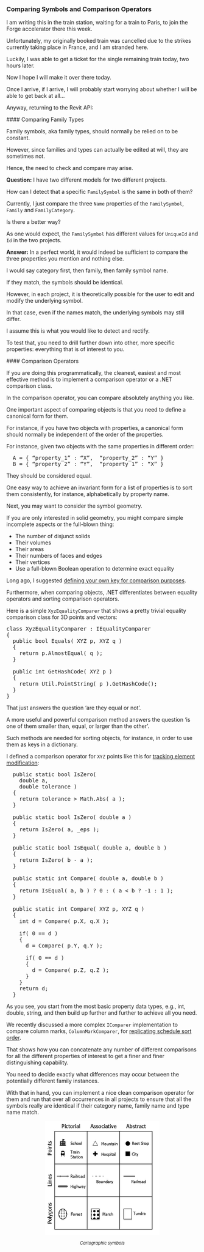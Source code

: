 <head>
<meta http-equiv="Content-Type" content="text/html; charset=utf-8">
<link rel="stylesheet" type="text/css" href="bc.css">
<script src="https://cdn.rawgit.com/google/code-prettify/master/loader/run_prettify.js" type="text/javascript"></script>
<script async src="https://platform.twitter.com/widgets.js" charset="utf-8"></script>
</head>

<!---

twitter:

Comparing Symbols and Comparison Operators in the #RevitAPI #DynamoBim @AutodeskForge @AutodeskRevit #bim #ForgeDevCon http://bit.ly/comparesymbol

Family symbols, aka family types, should normally be relied on to be constant.
However, since families and types can actually be edited at will, they are sometimes not.
Hence, the need to check and compare may arise...

&ndash; 
...

linkedin:


#bim #DynamoBim #ForgeDevCon #Revit #API #IFC #SDK #AI #VisualStudio #Autodesk #AEC #adsk

the [Revit API discussion forum](http://forums.autodesk.com/t5/revit-api-forum/bd-p/160) thread

<p style="font-size: 80%; font-style:italic"></p>

-->

### Comparing Symbols and Comparison Operators

I am writing this in the train station, waiting for a train to Paris, to join the Forge accelerator there this week.

Unfortunately, my originally booked train was cancelled due to the strikes currently taking place in France, and I am stranded here.

Luckily, I was able to get a ticket for the single remaining train today, two hours later.

Now I hope I will make it over there today.

Once I arrive, if I arrive, I will probably start worrying about whether I will be able to get back at all...

Anyway, returning to the Revit API:

####<a name="2"></a> Comparing Family Types

Family symbols, aka family types, should normally be relied on to be constant.

However, since families and types can actually be edited at will, they are sometimes not.

Hence, the need to check and compare may arise.

**Question:** I have two different models for two different projects.

How can I detect that a specific `FamilySymbol` is the same in both of them?

Currently, I just compare the three `Name` properties of the `FamilySymbol`, `Family` and `FamilyCategory`.

Is there a better way?

As one would expect, the `FamilySymbol` has different values for `UniqueId` and `Id` in the two projects.

**Answer:** In a perfect world, it would indeed be sufficient to compare the three properties you mention and nothing else.

I would say category first, then family, then family symbol name.

If they match, the symbols should be identical.

However, in each project, it is theoretically possible for the user to edit and modify the underlying symbol.

In that case, even if the names match, the underlying symbols may still differ.

I assume this is what you would like to detect and rectify.

To test that, you need to drill further down into other, more specific properties: everything that is of interest to you.

####<a name="3"></a> Comparison Operators

If you are doing this programmatically, the cleanest, easiest and most effective method is to implement a comparison operator or a .NET comparison class.

In the comparison operator, you can compare absolutely anything you like.

One important aspect of comparing objects is that you need to define a canonical form for them.

For instance, if you have two objects with properties, a canonical form should normally be independent of the order of the properties.

For instance, given two objects with the same properties in different order:

<pre>
  A = { “property_1” : “X”,  “property_2” : “Y” }
  B = { “property_2” : “Y”,  “property_1” : “X” }
</pre>

They should be considered equal.

One easy way to achieve an invariant form for a list of properties is to sort them consistently, for instance, alphabetically by property name.

Next, you may want to consider the symbol geometry.

If you are only interested in solid geometry, you might compare simple incomplete aspects or the full-blown thing:

- The number of disjunct solids
- Their volumes
- Their areas
- Their numbers of faces and edges
- Their vertices
- Use a full-blown Boolean operation to determine exact equality

Long ago, I
suggested [defining your own key for comparison purposes](https://thebuildingcoder.typepad.com/blog/2012/03/great-ocean-road-and-creating-your-own-key.html#2).

Furthermore, when comparing objects, .NET differentiates between equality operators and sorting comparison operators.

Here is a simple `XyzEqualityComparer` that shows a pretty trivial equality comparison class for 3D points and vectors:

<pre class="code">
class XyzEqualityComparer : IEqualityComparer<XYZ>
{
  public bool Equals( XYZ p, XYZ q )
  {
    return p.AlmostEqual( q );
  }
 
  public int GetHashCode( XYZ p )
  {
    return Util.PointString( p ).GetHashCode();
  }
}
</pre>

That just answers the question ‘are they equal or not’.

A more useful and powerful comparison method answers the question ‘is one of them smaller than, equal, or larger than the other’.

Such methods are needed for sorting objects, for instance, in order to use them as keys in a dictionary.

I defined a comparison operator for `XYZ` points like this 
for [tracking element modification](https://thebuildingcoder.typepad.com/blog/2016/01/tracking-element-modification.html#5.1):

<pre class="code">
  public static bool IsZero(
    double a,
    double tolerance )
  {
    return tolerance > Math.Abs( a );
  }
 
  public static bool IsZero( double a )
  {
    return IsZero( a, _eps );
  }
 
  public static bool IsEqual( double a, double b )
  {
    return IsZero( b - a );
  }
 
  public static int Compare( double a, double b )
  {
    return IsEqual( a, b ) ? 0 : ( a < b ? -1 : 1 );
  }
 
  public static int Compare( XYZ p, XYZ q )
  {
    int d = Compare( p.X, q.X );
 
    if( 0 == d )
    {
      d = Compare( p.Y, q.Y );
 
      if( 0 == d )
      {
        d = Compare( p.Z, q.Z );
      }
    }
    return d;
  }
</pre>

As you see, you start from the most basic property data types, e.g., int, double, string, and then build up further and further to achieve all you need.

We recently discussed a more complex `IComparer` implementation to compare column marks, `ColumnMarkComparer`, 
for [replicating schedule sort order](https://thebuildingcoder.typepad.com/blog/2019/11/dll-conflicts-and-replicating-schedule-sort-order.html#4).

That shows how you can concatenate any number of different comparisons for all the different properties of interest to get a finer and finer distinguishing capability.

You need to decide exactly what differences may occur between the potentially different family instances.

With that in hand, you can implement a nice clean comparison operator for them and run that over all occurrences in all projects to ensure that all the symbols really are identical if their category name, family name and type name match.

<center>
<img src="img/cartographic_symbols.jpg" alt="Cartographic symbols" width="300"> <!--598-->
<p style="font-size: 80%; font-style:italic">Cartographic symbols</p>
</center>
